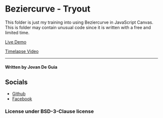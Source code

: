 # Beziercurve - Tryout

This folder is just my training into using Beziercurve in
JavaScript Canvas. This is folder may contain unusual code
since it is written with a free and limited time.

[Live Demo](https://jxmked.github.io/Random-Web-Ideas/Beziercurve%20-%20Tryout/)

[Timelapse Video](https://youtu.be/yPidAKkskVQ?si=Sz3fkClzFnUubbEG)

---

#### Written by Jovan De Guia

## Socials

- [Github](https://github.com/jxmked)
- [Facebook](https://www.facebook.com/deguia25)

### License under BSD-3-Clause license
